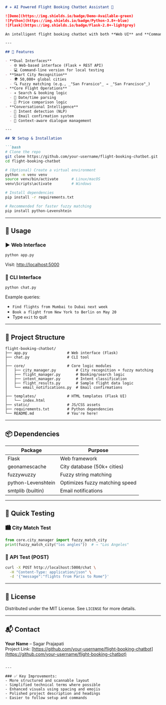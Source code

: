 ```markdown
# ✈️ AI Powered Flight Booking Chatbot Assistant 🤖

![Demo](https://img.shields.io/badge/Demo-Available-green)
![Python](https://img.shields.io/badge/Python-3.8+-blue)
![Flask](https://img.shields.io/badge/Flask-2.0+-lightgrey)

An intelligent flight booking chatbot with both **Web UI** and **Command Line Interface**. Supports natural conversations, city name recognition, booking logic, and email confirmations.

---

## 🌟 Features

- **Dual Interfaces**
  - 🌐 Web-based interface (Flask + REST API)
  - 💻 Command-line version for local testing
- **Smart City Recognition**
  - 🌍 50,000+ global cities
  - 🔍 Fuzzy matching (e.g., _"San Fransico"_ → _"San Francisco"_)
- **Core Flight Operations**
  - ✈️ Search & booking logic
  - 📅 Date/time parsing
  - 💸 Price comparison logic
- **Conversational Intelligence**
  - 🧠 Intent detection (NLP)
  - 📧 Email confirmation system
  - 🔁 Context-aware dialogue management

---

## 🛠️ Setup & Installation

```bash
# Clone the repo
git clone https://github.com/your-username/flight-booking-chatbot.git
cd flight-booking-chatbot

# (Optional) Create a virtual environment
python -m venv venv
source venv/bin/activate      # Linux/macOS
venv\Scripts\activate         # Windows

# Install dependencies
pip install -r requirements.txt

# Recommended for faster fuzzy matching
pip install python-Levenshtein
```

---

## 🚀 Usage

### ▶️ Web Interface
```bash
python app.py
```
Visit: [http://localhost:5000](http://localhost:5000)

### 💬 CLI Interface
```bash
python chat.py
```
Example queries:
- `Find flights from Mumbai to Dubai next week`
- `Book a flight from New York to Berlin on May 20`
- Type `exit` to quit

---

## 📁 Project Structure

```
flight-booking-chatbot/
├── app.py                  # Web interface (Flask)
├── chat.py                 # CLI tool
│
├── core/                   # Core logic modules
│   ├── city_manager.py         # City recognition + fuzzy matching
│   ├── flight_manager.py       # Booking/search logic
│   ├── intent_manager.py       # Intent classification
│   ├── flight_results.py       # Sample flight data logic
│   └── email_notifications.py  # Email confirmations
│
├── templates/              # HTML templates (Flask UI)
│   └── index.html
├── static/                 # JS/CSS assets
├── requirements.txt        # Python dependencies
└── README.md               # You're here!
```

---

## 📦 Dependencies

| Package              | Purpose                        |
|----------------------|--------------------------------|
| Flask                | Web framework                  |
| geonamescache        | City database (50k+ cities)    |
| fuzzywuzzy           | Fuzzy string matching          |
| python-Levenshtein   | Optimizes fuzzy matching speed |
| smtplib (builtin)    | Email notifications            |

---

## 🧪 Quick Testing

### 🏙️ City Match Test
```python
from core.city_manager import fuzzy_match_city
print(fuzzy_match_city("los angles"))  # → "Los Angeles"
```

### 🔌 API Test (POST)
```bash
curl -X POST http://localhost:5000/chat \
  -H "Content-Type: application/json" \
  -d '{"message":"flights from Paris to Rome"}'
```

---

## 📄 License

Distributed under the MIT License. See `LICENSE` for more details.

---

## 📬 Contact

**Your Name** – Sagar Prajapati  
Project Link: [https://github.com/your-username/flight-booking-chatbot](https://github.com/your-username/flight-booking-chatbot)
```

---

### ✅ Key Improvements:
- More structured and scannable layout
- Simplified technical terms where possible
- Enhanced visuals using spacing and emojis
- Polished project description and headings
- Easier to follow setup and commands
